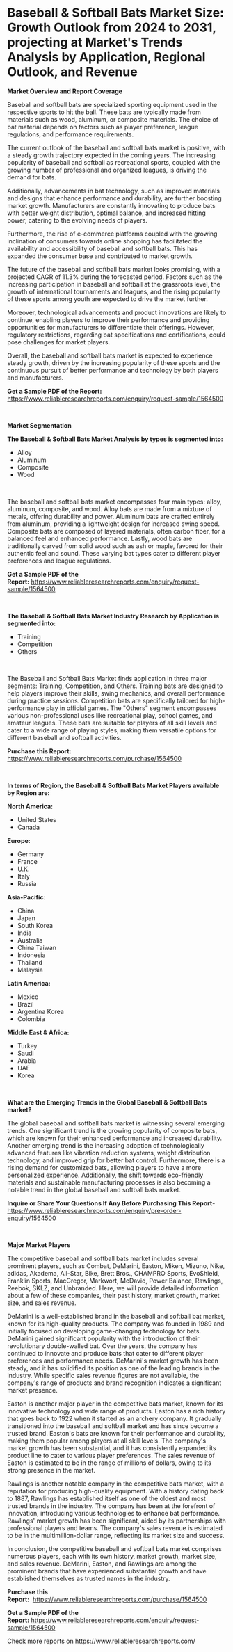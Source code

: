 <p><h1>Baseball & Softball Bats Market Size: Growth Outlook from 2024 to 2031, projecting at Market's Trends Analysis by Application, Regional Outlook, and Revenue</h1></p><p><strong>Market Overview and Report Coverage</strong></p>
<p><p>Baseball and softball bats are specialized sporting equipment used in the respective sports to hit the ball. These bats are typically made from materials such as wood, aluminum, or composite materials. The choice of bat material depends on factors such as player preference, league regulations, and performance requirements.</p><p>The current outlook of the baseball and softball bats market is positive, with a steady growth trajectory expected in the coming years. The increasing popularity of baseball and softball as recreational sports, coupled with the growing number of professional and organized leagues, is driving the demand for bats.</p><p>Additionally, advancements in bat technology, such as improved materials and designs that enhance performance and durability, are further boosting market growth. Manufacturers are constantly innovating to produce bats with better weight distribution, optimal balance, and increased hitting power, catering to the evolving needs of players.</p><p>Furthermore, the rise of e-commerce platforms coupled with the growing inclination of consumers towards online shopping has facilitated the availability and accessibility of baseball and softball bats. This has expanded the consumer base and contributed to market growth.</p><p>The future of the baseball and softball bats market looks promising, with a projected CAGR of 11.3% during the forecasted period. Factors such as the increasing participation in baseball and softball at the grassroots level, the growth of international tournaments and leagues, and the rising popularity of these sports among youth are expected to drive the market further.</p><p>Moreover, technological advancements and product innovations are likely to continue, enabling players to improve their performance and providing opportunities for manufacturers to differentiate their offerings. However, regulatory restrictions, regarding bat specifications and certifications, could pose challenges for market players.</p><p>Overall, the baseball and softball bats market is expected to experience steady growth, driven by the increasing popularity of these sports and the continuous pursuit of better performance and technology by both players and manufacturers.</p></p>
<p><strong>Get a Sample PDF of the Report:</strong> <a href="https://www.reliableresearchreports.com/enquiry/request-sample/1564500">https://www.reliableresearchreports.com/enquiry/request-sample/1564500</a></p>
<p>&nbsp;</p>
<p><strong>Market Segmentation</strong></p>
<p><strong>The Baseball & Softball Bats Market Analysis by types is segmented into:</strong></p>
<p><ul><li>Alloy</li><li>Aluminum</li><li>Composite</li><li>Wood</li></ul></p>
<p>&nbsp;</p>
<p><p>The baseball and softball bats market encompasses four main types: alloy, aluminum, composite, and wood. Alloy bats are made from a mixture of metals, offering durability and power. Aluminum bats are crafted entirely from aluminum, providing a lightweight design for increased swing speed. Composite bats are composed of layered materials, often carbon fiber, for a balanced feel and enhanced performance. Lastly, wood bats are traditionally carved from solid wood such as ash or maple, favored for their authentic feel and sound. These varying bat types cater to different player preferences and league regulations.</p></p>
<p><strong>Get a Sample PDF of the Report:</strong>&nbsp;<a href="https://www.reliableresearchreports.com/enquiry/request-sample/1564500">https://www.reliableresearchreports.com/enquiry/request-sample/1564500</a></p>
<p>&nbsp;</p>
<p><strong>The Baseball & Softball Bats Market Industry Research by Application is segmented into:</strong></p>
<p><ul><li>Training</li><li>Competition</li><li>Others</li></ul></p>
<p>&nbsp;</p>
<p><p>The Baseball and Softball Bats Market finds application in three major segments: Training, Competition, and Others. Training bats are designed to help players improve their skills, swing mechanics, and overall performance during practice sessions. Competition bats are specifically tailored for high-performance play in official games. The "Others" segment encompasses various non-professional uses like recreational play, school games, and amateur leagues. These bats are suitable for players of all skill levels and cater to a wide range of playing styles, making them versatile options for different baseball and softball activities.</p></p>
<p><strong>Purchase this Report:</strong>&nbsp; <a href="https://www.reliableresearchreports.com/purchase/1564500">https://www.reliableresearchreports.com/purchase/1564500</a></p>
<p>&nbsp;</p>
<p><strong>In terms of Region, the Baseball & Softball Bats Market Players available by Region are:</strong></p>
<p>
    <p> <strong> North America: </strong>
        <ul>
            <li>United States</li>
            <li>Canada</li>
        </ul>
        </p> 
    <p> <strong> Europe: </strong>
        <ul>
            <li>Germany</li>
            <li>France</li>
            <li>U.K.</li>
            <li>Italy</li>
            <li>Russia</li>
        </ul>
        </p> 
    <p> <strong> Asia-Pacific: </strong>
        <ul>
            <li>China</li>
            <li>Japan</li>
            <li>South Korea</li>
            <li>India</li>
            <li>Australia</li>
            <li>China Taiwan</li>
            <li>Indonesia</li>
            <li>Thailand</li>
            <li>Malaysia</li>
        </ul>
        </p> 
    <p> <strong> Latin America: </strong>
        <ul>
            <li>Mexico</li>
            <li>Brazil</li>
            <li>Argentina Korea</li>
            <li>Colombia</li>
        </ul>
        </p> 
    <p> <strong> Middle East & Africa: </strong>
        <ul>
            <li>Turkey</li>
            <li>Saudi</li>
            <li>Arabia</li>
            <li>UAE</li>
            <li>Korea</li>
        </ul>
    </p>
    </p>
<p>&nbsp;</p>
<p><strong>What are the Emerging Trends in the Global Baseball & Softball Bats market?</strong></p>
<p><p>The global baseball and softball bats market is witnessing several emerging trends. One significant trend is the growing popularity of composite bats, which are known for their enhanced performance and increased durability. Another emerging trend is the increasing adoption of technologically advanced features like vibration reduction systems, weight distribution technology, and improved grip for better bat control. Furthermore, there is a rising demand for customized bats, allowing players to have a more personalized experience. Additionally, the shift towards eco-friendly materials and sustainable manufacturing processes is also becoming a notable trend in the global baseball and softball bats market.</p></p>
<p><strong>Inquire or Share Your Questions If Any Before Purchasing This Report</strong>- <a href="https://www.reliableresearchreports.com/enquiry/pre-order-enquiry/1564500">https://www.reliableresearchreports.com/enquiry/pre-order-enquiry/1564500</a></p>
<p>&nbsp;</p>
<p><strong>Major Market Players</strong></p>
<p><p>The competitive baseball and softball bats market includes several prominent players, such as Combat, DeMarini, Easton, Miken, Mizuno, Nike, adidas, Akadema, All-Star, Bike, Brett Bros., CHAMPRO Sports, EvoShield, Franklin Sports, MacGregor, Markwort, McDavid, Power Balance, Rawlings, Reebok, SKLZ, and Unbranded. Here, we will provide detailed information about a few of these companies, their past history, market growth, market size, and sales revenue.</p><p>DeMarini is a well-established brand in the baseball and softball bat market, known for its high-quality products. The company was founded in 1989 and initially focused on developing game-changing technology for bats. DeMarini gained significant popularity with the introduction of their revolutionary double-walled bat. Over the years, the company has continued to innovate and produce bats that cater to different player preferences and performance needs. DeMarini's market growth has been steady, and it has solidified its position as one of the leading brands in the industry. While specific sales revenue figures are not available, the company's range of products and brand recognition indicates a significant market presence.</p><p>Easton is another major player in the competitive bats market, known for its innovative technology and wide range of products. Easton has a rich history that goes back to 1922 when it started as an archery company. It gradually transitioned into the baseball and softball market and has since become a trusted brand. Easton's bats are known for their performance and durability, making them popular among players at all skill levels. The company's market growth has been substantial, and it has consistently expanded its product line to cater to various player preferences. The sales revenue of Easton is estimated to be in the range of millions of dollars, owing to its strong presence in the market.</p><p>Rawlings is another notable company in the competitive bats market, with a reputation for producing high-quality equipment. With a history dating back to 1887, Rawlings has established itself as one of the oldest and most trusted brands in the industry. The company has been at the forefront of innovation, introducing various technologies to enhance bat performance. Rawlings' market growth has been significant, aided by its partnerships with professional players and teams. The company's sales revenue is estimated to be in the multimillion-dollar range, reflecting its market size and success.</p><p>In conclusion, the competitive baseball and softball bats market comprises numerous players, each with its own history, market growth, market size, and sales revenue. DeMarini, Easton, and Rawlings are among the prominent brands that have experienced substantial growth and have established themselves as trusted names in the industry.</p></p>
<p><strong>Purchase this Report:</strong>&nbsp;&nbsp;<a href="https://www.reliableresearchreports.com/purchase/1564500">https://www.reliableresearchreports.com/purchase/1564500</a></p>
<p></p>
<p><strong>Get a Sample PDF of the Report:</strong>&nbsp;<a href="https://www.reliableresearchreports.com/enquiry/request-sample/1564500">https://www.reliableresearchreports.com/enquiry/request-sample/1564500</a></p>
<p>Check more reports on https://www.reliableresearchreports.com/</p>